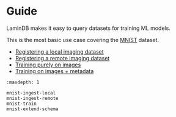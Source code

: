 # Guide

LaminDB makes it easy to query datasets for training ML models.

This is the most basic use case covering the [MNIST](http://yann.lecun.com/exdb/mnist/) dataset.

- [Registering a local imaging dataset](./mnist-ingest-local.ipynb)
- [Registering a remote imaging dataset](./mnist-ingest-remote.ipynb)
- [Training purely on images](./mnist-train.ipynb)
- [Training on images + metadata](./mnist-extend-schema.ipynb)

```{toctree}
:maxdepth: 1

mnist-ingest-local
mnist-ingest-remote
mnist-train
mnist-extend-schema
```
